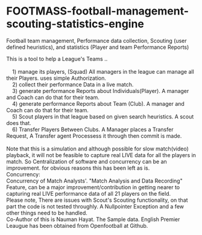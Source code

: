 # FOOTMASS-football-management-scouting-statistics-engine
Football team management, Performance data collection, Scouting (user defined heuristics), and statistics (Player and team Performance Reports)

This is a tool to help a League's Teams ..<br><br>
&nbsp;&nbsp;&nbsp;&nbsp;1) manage its players, (Squad) All managers in the league can manage all their Players. uses simple Authorization.<br>
&nbsp;&nbsp;&nbsp;&nbsp;2) collect their performance Data in a live match.<br>
&nbsp;&nbsp;&nbsp;&nbsp;3) generate performance Reports about Individuals(Player). A manager and Coach can do that for their team.<br>
&nbsp;&nbsp;&nbsp;&nbsp;4) generate performance Reports about Team (Club). A manager and Coach can do that for their team.<br>
&nbsp;&nbsp;&nbsp;&nbsp;5) Scout players in that league based on given search heuristics. A scout does that.<br>
&nbsp;&nbsp;&nbsp;&nbsp;6) Transfer Players Between Clubs. A Manager places a Transfer Request, A Transfer agent Processess it through then commit is made.<br>
	<br>
Note that this is a simulation and although possible for slow match(video) playback, it will not be feasible to capture real LIVE data for all the players in match. So Centralization of software and 
concurrency can be an improvement. for obvious reasons this has been left as is. 
<br>
Concurrency:<br>
Concurrency of Match Analysts'. "Match Analysis and Data Recording" Feature, can be a major improvement/contribution in getting nearer to capturing real LIVE performance data of all 21 players on the field. 
<br>
Please note, There are issues with Scout's Scouting functionality, on that part the code is not tested throughly.
A Nullpointer Exception and a few other things need to be handled.
<br>
Co-Author of this is Nauman Hayat.
The Sample data. English Premier Leaugue has been obtained from Openfootball at Github. 
<br>
